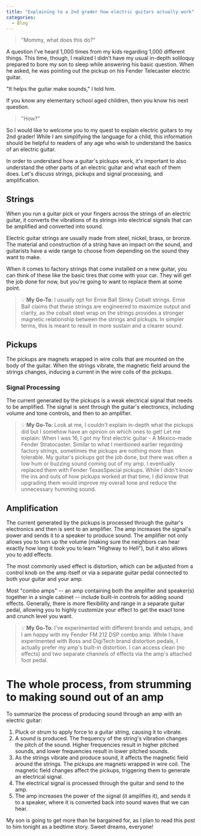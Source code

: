 ```yaml
---
title: "Explaining to a 2nd grader how electric guitars actually work"
categories:
  - Blog
---
```


> "Mommy, what does this do?"
  
A question I’ve heard 1,000 times from my kids regarding 1,000 different things. This time, though, I realized I didn’t have my usual in-depth soliloquy prepared to bore my son to sleep while answering his basic question. When he asked, he was pointing out the pickup on his Fender Telecaster electric guitar.

"It helps the guitar make sounds," I told him. 

If you know any elementary school aged children, then you know his next question. 

> "How?" 

So I would like to welcome you to my quest to explain electric guitars to my 2nd grader! While I am simplifying the language for a child, this information should be helpful to readers of any age who wish to understand the basics of an electric guitar.

In order to understand how a guitar's pickups work, it's important to also understand the other parts of an electric guitar and what each of them does. Let's discuss strings, pickups and signal processing, and amplification.

## Strings

When you run a guitar pick or your fingers across the strings of an electric guitar, it converts the vibrations of its strings into electrical signals that can be amplified and converted into sound. 

Electric guitar strings are usually made from steel, nickel, brass, or bronze. The material and construction of a string have an impact on the sound, and guitarists have a wide range to choose from depending on the sound they want to make. 

When it comes to factory strings that come installed on a new guitar, you can think of these like the basic tires that come with your car. They will get the job done for now, but you're going to want to replace them at some point.

> :bulb: **My Go-To**: I usually opt for Ernie Ball Slinky Cobalt strings. Ernie Ball claims that these strings are engineered to maximize output and clarity, as the cobalt steel wrap on the strings provides a stronger magnetic relationship between the strings and pickups. In simpler terms, this is meant to result in more sustain and a clearer sound.

## Pickups
The pickups are magnets wrapped in wire coils that are mounted on the body of the guitar. When the strings vibrate, the magnetic field around the strings changes, inducing a current in the wire coils of the pickups. 

### Signal Processing

The current generated by the pickups is a weak electrical signal that needs to be amplified. The signal is sent through the guitar's electronics, including volume and tone controls, and then to an amplifier.

> :bulb: **My Go-To**:  Look at me, I couldn't explain in-depth what the pickups did but I somehow have an opinion on which ones to get! Let me explain: When I was 16, I got my first electric guitar - A Mexico-made Fender Stratocaster. Similar to what I mentioned earlier regarding factory strings, sometimes the pickups are nothing more than tolerable. My guitar's pickups got the job done, but there was often a low hum or buzzing sound coming out of my amp. I eventually replaced them with Fender TexasSpecial pickups. While I didn't know the ins and outs of how pickups worked at that time, I did know that upgrading them would improve my overall tone and reduce the unnecessary humming sound. 


## Amplification

The current generated by the pickups is processed through the guitar's electronics and then is sent to an amplifier. The amp increases the signal's power and sends it to a speaker to produce sound. The amplifier not only allows you to turn up the volume (making sure the neighbors can hear exactly how long it took you to learn "Highway to Hell"), but it also allows you to add effects.

The most commonly used effect is distortion, which can be adjusted from a control knob on the amp itself or via a separate guitar pedal connected to both your guitar and your amp.

Most "combo amps" -- an amp containing both the amplifier and speaker(s) together in a single cabinet -- include built-in controls for adding sound effects. Generally, there is more flexibility and range in a separate guitar pedal, allowing you to highly customize your effect to get the exact tone and crunch level you want. 

> :bulb: **My Go-To**:  I've experimented with different brands and setups, and I am happy with my Fender FM 212 DSP combo amp. While I have experimented with Boss and DigiTech brand distortion pedals, I actually prefer my amp's built-in distortion. I can access clean (no effects) and two separate channels of effects via the amp's attached foot pedal. 

# The whole process, from strumming to making sound out of an amp

To summarize the process of producing sound through an amp with an electric guitar:
1. Pluck or strum to apply force to a guitar string, causing it to vibrate.
2. A sound is produced. The frequency of the string's vibration changes the pitch of the sound. Higher frequencies result in higher pitched sounds, and lower frequencies result in lower pitched sounds.
3. As the strings vibrate and produce sound, it affects the magnetic field around the strings. The pickups are magnets wrapped in wire coil. The magnetic field changes affect the pickups, triggering them to generate an electrical signal.
4. The electrical signal is processed through the guitar and send to the amp.
5. The amp increases the power of the signal (it amplifies it), and sends it to a speaker, where it is converted back into sound waves that we can hear.

My son is going to get more than he bargained for, as I plan to read this post to him tonight as a bedtime story. Sweet dreams, everyone! 
